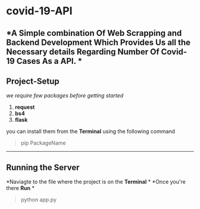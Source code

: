 # covid-19-API

*A Simple combination Of Web Scrapping and Backend Development Which Provides Us all the Necessary details Regarding Number Of Covid-19 Cases As a API. *
---

## Project-Setup

*we require few packages before getting started*
1. **request**
2. **bs4**
3. **flask**

you can install them from the **Terminal** using the following command
> pip PackageName
---
## Running the Server

*Naviagte to the file where the project is on the **Terminal** *
*Once you're there **Run** *
> python app.py

